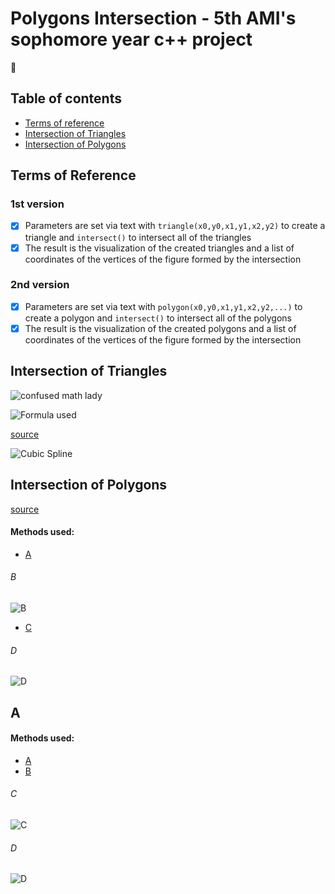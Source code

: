 # Polygons Intersection - 5th AMI's sophomore year c++ project 
:robot:
## Table of contents
* [Terms of reference](#terms-of-reference)
* [Intersection of Triangles](#intersection-of-triangles)
* [Intersection of Polygons](#intersection-of-polygons)

## Terms of Reference
### 1st version
- [x] Parameters are set via text with ```triangle(x0,y0,x1,y1,x2,y2)``` to create a triangle and ```intersect()``` to intersect all of the triangles
- [x] The result is the visualization of the created triangles and a list of coordinates of the vertices of the figure formed by the intersection
### 2nd version
- [x] Parameters are set via text with ```polygon(x0,y0,x1,y1,x2,y2,...)``` to create a polygon and ```intersect()``` to intersect all of the polygons
- [x] The result is the visualization of the created polygons and a list of coordinates of the vertices of the figure formed by the intersection

## Intersection of Triangles

![confused math lady](https://i.kym-cdn.com/entries/icons/original/000/021/464/14608107_1180665285312703_1558693314_n.jpg)

![Formula used](https://.png)

[source](http://)


![Cubic Spline](https://.png)
	
## Intersection of Polygons

[source](https://) 


#### Methods used:
* [A](https://)
###### B
![B](https://.png)
* [C](https://)
###### D
![D](https://.png)

## A

#### Methods used:
* [A](https://)
* [B](https://.pdf)
###### C
![C](https://.png)
###### D
![D](https://.png)
